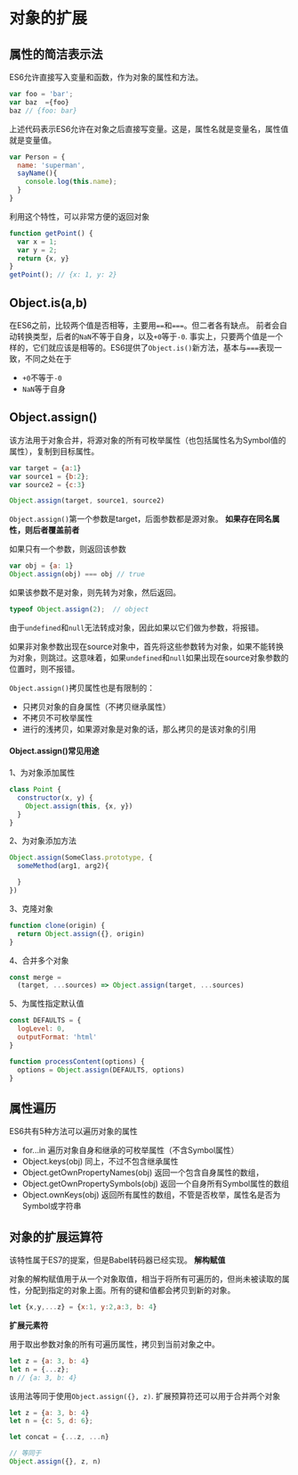 # 对象的扩展
## 属性的简洁表示法
ES6允许直接写入变量和函数，作为对象的属性和方法。

```javascript
var foo = 'bar';
var baz  ={foo}
baz // {foo: bar}
```
上述代码表示ES6允许在对象之后直接写变量。这是，属性名就是变量名，属性值就是变量值。

```javascript
var Person = {
  name: 'superman',
  sayName(){
    console.log(this.name);
  }
}
```
利用这个特性，可以非常方便的返回对象

```JavaScript
function getPoint() {
  var x = 1;
  var y = 2;
  return {x, y}
}
getPoint(); // {x: 1, y: 2}
```

## Object.is(a,b)
在ES6之前，比较两个值是否相等，主要用`==`和`===`。但二者各有缺点。
前者会自动转换类型，后者的`NaN`不等于自身，以及`+0`等于`-0`.
事实上，只要两个值是一个样的，它们就应该是相等的。ES6提供了`Object.is()`新方法，基本与`===`表现一致，不同之处在于

* `+0`不等于`-0`
* `NaN`等于自身

## Object.assign()
该方法用于对象合并，将源对象的所有可枚举属性（也包括属性名为Symbol值的属性），复制到目标属性。

```JavaScript
var target = {a:1}
var source1 = {b:2};
var source2 = {c:3}

Object.assign(target, source1, source2)
```
`Object.assign()`第一个参数是target，后面参数都是源对象。
**如果存在同名属性，则后者覆盖前者**

如果只有一个参数，则返回该参数

```javascript
var obj = {a: 1}
Object.assign(obj) === obj // true
```
如果该参数不是对象，则先转为对象，然后返回。

```javascript
typeof Object.assign(2);  // object
```
由于`undefined`和`null`无法转成对象，因此如果以它们做为参数，将报错。

如果非对象参数出现在source对象中，首先将这些参数转为对象，如果不能转换为对象，则跳过。这意味着，如果`undefined`和`null`如果出现在source对象参数的位置时，则不报错。

`Object.assign()`拷贝属性也是有限制的：

* 只拷贝对象的自身属性（不拷贝继承属性）
* 不拷贝不可枚举属性
* 进行的浅拷贝，如果源对象是对象的话，那么拷贝的是该对象的引用

#### Object.assign()常见用途
1、为对象添加属性

```javascript
class Point {
  constructor(x, y) {
    Object.assign(this, {x, y})
  }
}
```
2、为对象添加方法

```javascript
Object.assign(SomeClass.prototype, {
  someMethod(arg1, arg2){

  }
})
```
3、克隆对象

```javascript
function clone(origin) {
  return Object.assign({}, origin)
}
```
4、合并多个对象

```javascript
const merge =
  (target, ...sources) => Object.assign(target, ...sources)
```
5、为属性指定默认值

```JavaScript
const DEFAULTS = {
  logLevel: 0,
  outputFormat: 'html'
}

function processContent(options) {
  options = Object.assign(DEFAULTS, options)
}
```

## 属性遍历
ES6共有5种方法可以遍历对象的属性

* for...in 遍历对象自身和继承的可枚举属性（不含Symbol属性）
* Object.keys(obj) 同上，不过不包含继承属性
* Object.getOwnPropertyNames(obj) 返回一个包含自身属性的数组，
* Object.getOwnPropertySymbols(obj) 返回一个自身所有Symbol属性的数组
* Object.ownKeys(obj) 返回所有属性的数组，不管是否枚举，属性名是否为Symbol或字符串

## 对象的扩展运算符
该特性属于ES7的提案，但是Babel转码器已经实现。
**解构赋值**

对象的解构赋值用于从一个对象取值，相当于将所有可遍历的，但尚未被读取的属性，分配到指定的对象上面。所有的键和值都会拷贝到新的对象。

```javascript
let {x,y,...z} = {x:1, y:2,a:3, b: 4}
```

**扩展元素符**

用于取出参数对象的所有可遍历属性，拷贝到当前对象之中。

```JavaScript
let z = {a: 3, b: 4}
let n = {...z};
n // {a: 3, b: 4}
```
该用法等同于使用`Object.assign({}, z)`.
扩展预算符还可以用于合并两个对象

```JavaScript
let z = {a: 3, b: 4}
let n = {c: 5, d: 6};

let concat = {...z, ...n}

// 等同于
Object.assign({}, z, n)
```
